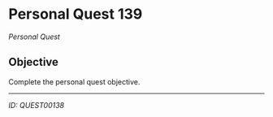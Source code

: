 # Personal Quest 139

*Personal Quest*

## Objective
Complete the personal quest objective.

---
*ID: QUEST00138*